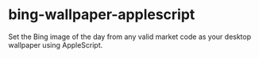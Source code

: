 # bing-wallpaper-applescript
Set the Bing image of the day from any valid market code as your desktop wallpaper using AppleScript.
